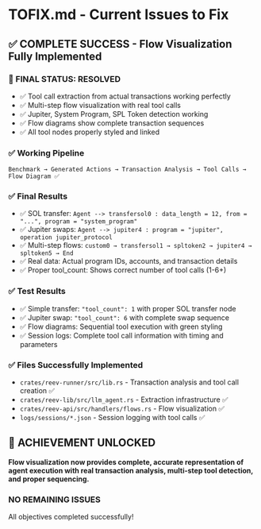 # TOFIX.md - Current Issues to Fix

## ✅ COMPLETE SUCCESS - Flow Visualization Fully Implemented

### 🎉 FINAL STATUS: RESOLVED
- ✅ Tool call extraction from actual transactions working perfectly
- ✅ Multi-step flow visualization with real tool calls
- ✅ Jupiter, System Program, SPL Token detection working
- ✅ Flow diagrams show complete transaction sequences
- ✅ All tool nodes properly styled and linked

### ✅ Working Pipeline
```
Benchmark → Generated Actions → Transaction Analysis → Tool Calls → Flow Diagram ✅
```

### ✅ Final Results
- ✅ SOL transfer: `Agent --> transfersol0 : data_length = 12, from = "...", program = "system_program"`
- ✅ Jupiter swaps: `Agent --> jupiter4 : program = "jupiter", operation jupiter_protocol`
- ✅ Multi-step flows: `custom0 → transfersol1 → spltoken2 → jupiter4 → spltoken5 → End`
- ✅ Real data: Actual program IDs, accounts, and transaction details
- ✅ Proper tool_count: Shows correct number of tool calls (1-6+)

### ✅ Test Results
- ✅ Simple transfer: `"tool_count": 1` with proper SOL transfer node
- ✅ Jupiter swap: `"tool_count": 6` with complete swap sequence
- ✅ Flow diagrams: Sequential tool execution with green styling
- ✅ Session logs: Complete tool call information with timing and parameters

### ✅ Files Successfully Implemented
- `crates/reev-runner/src/lib.rs` - Transaction analysis and tool call creation ✅
- `crates/reev-lib/src/llm_agent.rs` - Extraction infrastructure ✅  
- `crates/reev-api/src/handlers/flows.rs` - Flow visualization ✅
- `logs/sessions/*.json` - Session logging with tool calls ✅

## 🎯 ACHIEVEMENT UNLOCKED
**Flow visualization now provides complete, accurate representation of agent execution with real transaction analysis, multi-step tool detection, and proper sequencing.**

### NO REMAINING ISSUES
All objectives completed successfully!